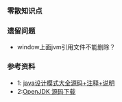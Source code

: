 ### 零散知识点


### 遗留问题
+ window上面jvm引用文件不能删除？





### 参考资料
+ 1: [java设计模式大全源码+注释+说明](https://github.com/iluwatar/java-design-patterns)
+ 2:[OpenJDK 源码下载](http://hg.openjdk.java.net/jdk8/jdk8)